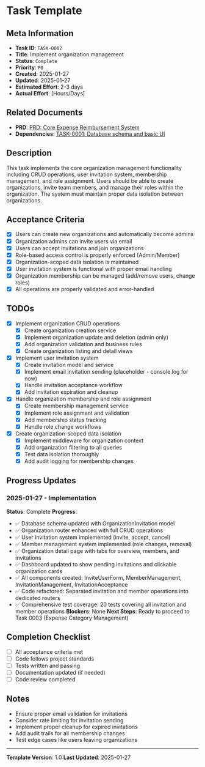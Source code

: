 # Task Template

## Meta Information

- **Task ID**: `TASK-0002`
- **Title**: Implement organization management
- **Status**: `Complete`
- **Priority**: `P0`
- **Created**: 2025-01-27
- **Updated**: 2025-01-27
- **Estimated Effort**: 2-3 days
- **Actual Effort**: [Hours/Days]

## Related Documents

- **PRD**: [PRD: Core Expense Reimbursement System](../product/prd-main.md)
- **Dependencies**: [TASK-0001: Database schema and basic UI](task-0001-database-schema-and-basic-ui.md)

## Description

This task implements the core organization management functionality including CRUD operations, user invitation system, membership management, and role assignment. Users should be able to create organizations, invite team members, and manage their roles within the organization. The system must maintain proper data isolation between organizations.

## Acceptance Criteria

- [x] Users can create new organizations and automatically become admins
- [x] Organization admins can invite users via email
- [x] Users can accept invitations and join organizations
- [x] Role-based access control is properly enforced (Admin/Member)
- [x] Organization-scoped data isolation is maintained
- [x] User invitation system is functional with proper email handling
- [x] Organization membership can be managed (add/remove users, change roles)
- [x] All operations are properly validated and error-handled

## TODOs

- [x] Implement organization CRUD operations
  - [x] Create organization creation service
  - [x] Implement organization update and deletion (admin only)
  - [x] Add organization validation and business rules
  - [x] Create organization listing and detail views
- [x] Implement user invitation system
  - [x] Create invitation model and service
  - [x] Implement email invitation sending (placeholder - console.log for now)
  - [x] Handle invitation acceptance workflow
  - [x] Add invitation expiration and cleanup
- [x] Handle organization membership and role assignment
  - [x] Create membership management service
  - [x] Implement role assignment and validation
  - [x] Add membership status tracking
  - [x] Handle role change workflows
- [x] Create organization-scoped data isolation
  - [x] Implement middleware for organization context
  - [x] Add organization filtering to all queries
  - [x] Test data isolation thoroughly
  - [x] Add audit logging for membership changes

## Progress Updates

### 2025-01-27 - Implementation
**Status**: Complete
**Progress**: 
- ✅ Database schema updated with OrganizationInvitation model
- ✅ Organization router enhanced with full CRUD operations
- ✅ User invitation system implemented (invite, accept, cancel)
- ✅ Member management system implemented (role changes, removal)
- ✅ Organization detail page with tabs for overview, members, and invitations
- ✅ Dashboard updated to show pending invitations and clickable organization cards
- ✅ All components created: InviteUserForm, MemberManagement, InvitationManagement, InvitationAcceptance
- ✅ Code refactored: Separated invitation and member operations into dedicated routers
- ✅ Comprehensive test coverage: 20 tests covering all invitation and member operations
**Blockers**: None
**Next Steps**: Ready to proceed to Task 0003 (Expense Category Management)

## Completion Checklist

- [ ] All acceptance criteria met
- [ ] Code follows project standards
- [ ] Tests written and passing
- [ ] Documentation updated (if needed)
- [ ] Code review completed

## Notes

- Ensure proper email validation for invitations
- Consider rate limiting for invitation sending
- Implement proper cleanup for expired invitations
- Add audit trails for all membership changes
- Test edge cases like users leaving organizations

---

**Template Version**: 1.0
**Last Updated**: 2025-01-27
